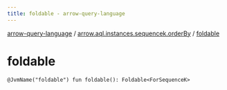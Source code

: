 ```yaml
---
title: foldable - arrow-query-language
---
```


[arrow-query-language](../index.html) / [arrow.aql.instances.sequencek.orderBy](index.html) / [foldable](./foldable.html)

# foldable

`@JvmName("foldable") fun foldable(): Foldable<ForSequenceK>`